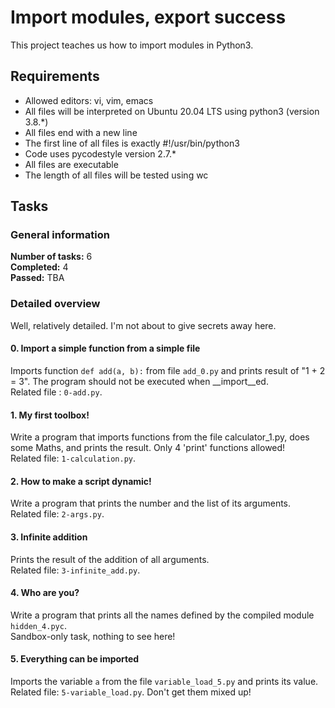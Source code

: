# Import modules, export success
This project teaches us how to import modules in Python3.
## Requirements
* Allowed editors: vi, vim, emacs
* All files will be interpreted on Ubuntu 20.04 LTS using python3 (version 3.8.*)
* All files end with a new line
* The first line of all files is exactly #!/usr/bin/python3
* Code uses pycodestyle version 2.7.*
* All files are executable
* The length of all files will be tested using wc
## Tasks
### General information
__Number of tasks:__ 6<br/>
__Completed:__ 4<br/>
__Passed:__ TBA<br/>
### Detailed overview
Well, relatively detailed. I'm not about to give secrets away here.
#### 0. Import a simple function from a simple file
Imports function `def add(a, b):` from file `add_0.py` and prints result of "1 + 2 = 3". The program should not be executed when __import__ed.<br/>
Related file : `0-add.py`.
#### 1. My first toolbox!
Write a program that imports functions from the file calculator_1.py, does some Maths, and prints the result. Only 4 'print' functions allowed!<br/>
Related file: `1-calculation.py`.
#### 2. How to make a script dynamic!
Write a program that prints the number and the list of its arguments.<br/>
Related file: `2-args.py`.
#### 3. Infinite addition
Prints the result of the addition of all arguments.<br/>
Related file: `3-infinite_add.py`.
#### 4. Who are you?
Write a program that prints all the names defined by the compiled module `hidden_4.pyc`.<br/>
Sandbox-only task, nothing to see here!
#### 5. Everything can be imported
Imports the variable `a` from the file `variable_load_5.py` and prints its value.<br/>
Related file: `5-variable_load.py`. Don't get them mixed up!